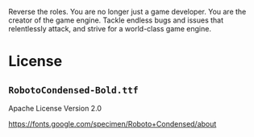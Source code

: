 Reverse the roles. You are no longer just a game developer. You are the creator of the game engine. Tackle endless bugs and issues that relentlessly attack, and strive for a world-class game engine.

# License

## `RobotoCondensed-Bold.ttf`

Apache License Version 2.0

https://fonts.google.com/specimen/Roboto+Condensed/about
